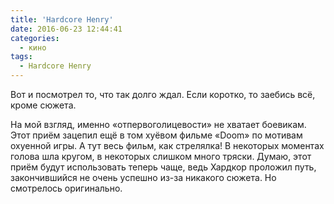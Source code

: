 ```yaml
---
title: 'Hardcore Henry'
date: 2016-06-23 12:44:41
categories:
  - кино
tags:
  - Hardcore Henry
---
```


Вот и&nbsp;посмотрел то, что так долго ждал. Если коротко, то&nbsp;заебись всё, кроме сюжета.

На&nbsp;мой взгляд, именно &laquo;отпервоголицевости&raquo; не&nbsp;хватает боевикам. Этот приём
зацепил ещё в&nbsp;том хуёвом фильме &laquo;Doom&raquo; по&nbsp;мотивам охуенной игры. А&nbsp;тут
весь фильм, как стрелялка! В&nbsp;некоторых моментах голова шла кругом, в&nbsp;некоторых слишком
много тряски. Думаю, этот приём будут использовать теперь чаще, ведь Хардкор проложил путь,
закончившийся не&nbsp;очень успешно <nobr>из-за</nobr> никакого сюжета. Но смотрелось оригинально.
